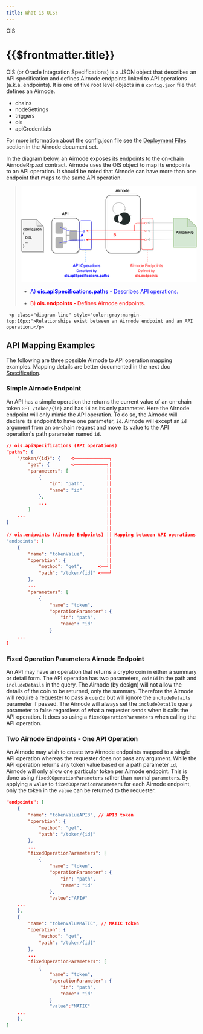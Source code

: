```yaml
---
title: What is OIS?
---
```


<TitleSpan>OIS</TitleSpan>

# {{$frontmatter.title}}

<VersionWarning/>

<TocHeader /> <TOC class="table-of-contents" :include-level="[2,3]" />

OIS (or Oracle Integration Specifications) is a JSON object that describes an API specification and defines Airnode endpoints linked to API operations (a.k.a. endpoints). It is one of five root level objects in a `config.json` file that defines an Airnode.

- chains
- nodeSettings
- triggers
- ois
- apiCredentials

For more information about the config.json file see the [Deployment Files](/airnode/v0.5/reference/deployment-files/config-json.md) section in the Airnode document set.

In the diagram below, an Airnode exposes its endpoints to the on-chain AirnodeRrp.sol contract. Airnode uses the OIS object to map its endpoints to an API operation. It should be noted that Airnode can have more than one endpoint that maps to the same API operation.

> ![ois-image](./assets/images/ois-overview-extended.png)
> 
> - <p class="diagram-line" style="color:blue;">A) <b>ois.apiSpecifications.paths</b> -  Describes API operations.</p>
> - <p class="diagram-line" style="color:red;margin-top:10px;">B)<b> ois.endpoints -  </b>Defines Airnode endpoints.</p>
     <p class="diagram-line" style="color:gray;margin-top:10px;">Relationships exist between an Airnode endpoint and an API operation.</p>

## API Mapping Examples

The following are three possible Airnode to API operation mapping examples. Mapping details are better documented in the next doc [Specification](./ois.md).

### Simple Airnode Endpoint

An API has a simple operation the returns the current value of an on-chain token `GET /token/{id}` and has `id` as its only parameter. Here the Airnode endpoint will only mimic the API operation. To do so, the Airnode will declare its endpoint to have one parameter, `id`. Airnode will except an `id` argument from an on-chain request and move its value to the API operation's path parameter named `id`.

```json
// ois.apiSpecifications (API operations)
"paths": {
    "/token/{id}": {    <─────────────┐
        "get": {        <────────────┐│
        "parameters": [              ││
            {                        ││
                "in": "path",        ││
                "name": "id"         ││
            },                       ││
            ...                      ││
        ]                            ││
    ...                              ││
}                                    ││
                                     ││
// ois.endpoints (Airnode Endpoints) ││ Mapping between API operations and Airnode endpoints.
"endpoints": [                       ││
    {                                ││
        "name": "tokenValue",        ││
        "operation": {               ││
            "method": "get",      <──┘│
            "path": "/token/{id}" <───┘
        },
        ...
        "parameters": [
            {
                "name": "token",
                "operationParameter": {
                    "in": "path",
                    "name": "id"
                }
    ...
]
```

### Fixed Operation Parameters Airnode Endpoint

An API may have an operation that returns a crypto coin in either a summary or detail form. The API operation has two parameters, `coinId` in the path and `includeDetails` in the query. The Airnode (by design) will not allow the details of the coin to be returned, only the summary. Therefore the Airnode will require a requester to pass a `coinId` but will ignore the `includeDetails` parameter if passed. The Airnode will always set the `includeDetails` query parameter to false regardless of what a requester sends when it calls the API operation. It does so using a `fixedOperationParameters` when calling the API operation.

### Two Airnode Endpoints - One API Operation

An Airnode may wish to create two Airnode endpoints mapped to a single API operation whereas the requester does not pass any argument. While the API operation returns any token value based on a path parameter `id`, Airnode will only allow one particular token per Airnode endpoint. This is done using `fixedOOperationParameters` rather than normal `parameters`. By applying a `value` to `fixedOOperationParameters` for each Airnode endpoint, only the token in the `value` can be returned to the requester.

```json
"endpoints": [
    {
        "name": "tokenValueAPI3", // API3 token
        "operation": {
            "method": "get",
            "path": "/token/{id}"
        },
        ...
        "fixedOperationParameters": [
            {
                "name": "token",
                "operationParameter": {
                    "in": "path",
                    "name": "id"
                },
                "value":"API#"
    ...
    },
    {
        "name": "tokenValueMATIC", // MATIC token
        "operation": {
            "method": "get",
            "path": "/token/{id}"
        },
        ...
        "fixedOperationParameters": [
            {
                "name": "token",
                "operationParameter": {
                    "in": "path",
                    "name": "id"
                }
                "value":"MATIC"
    ...
    },
]
```
